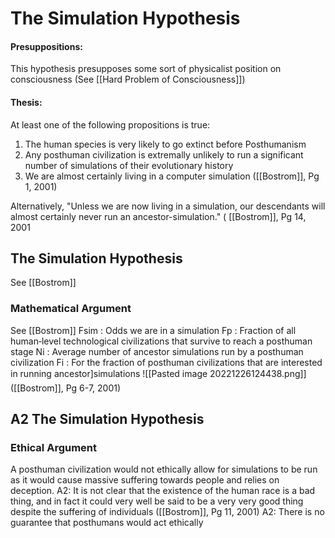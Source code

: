 # The Simulation Hypothesis

#### Presuppositions:
This hypothesis presupposes some sort of physicalist position on consciousness (See [[Hard Problem of Consciousness]])

#### Thesis:
At least one of the following propositions is true:
1. The human species is very likely to go extinct before Posthumanism
2. Any posthuman civilization is extremally unlikely to run a significant number of simulations of their evolutionary history
3. We are almost certainly living in a computer simulation
([[Bostrom]], Pg 1, 2001)

Alternatively,
"Unless we are now living in a simulation, our descendants will almost certainly never run an ancestor-simulation."
( [[Bostrom]], Pg 14, 2001

## The Simulation Hypothesis
See [[Bostrom]]

### Mathematical Argument
See [[Bostrom]]
Fsim : Odds we are in a simulation
Fp : Fraction of all human‐level technological civilizations that survive to reach a posthuman stage
Ni : Average number of ancestor simulations run by a posthuman civilization
Fi : For the fraction of posthuman civilizations that are interested in running ancestor]simulations
![[Pasted image 20221226124438.png]]
([[Bostrom]], Pg 6-7, 2001)

## A2 The Simulation Hypothesis

### Ethical Argument
A posthuman civilization would not ethically allow for simulations to be run as it would cause massive suffering towards people and relies on deception. 
	A2: It is not clear that the existence of the human race is a bad thing, and in fact it could very well be said to be a very very good thing despite the suffering of individuals
	([[Bostrom]], Pg 11, 2001)
	A2: There is no guarantee that posthumans would act ethically